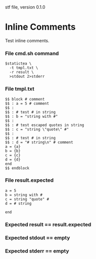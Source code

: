 stf file, version 0.1.0

# Inline Comments

Test inline comments.

### File cmd.sh command

~~~
$statictea \
  -t tmpl.txt \
  -r result \
  >stdout 2>stderr
~~~

### File tmpl.txt

~~~
$$ block # comment
$$ : a = 5 # comment
$$ :
$$ : # test # in string
$$ : b = "string with #"
$$ :
$$ : # test escaped quotes in string
$$ : c = "string \"quote\" #"
$$ :
$$ : # test # in string
$$ : d = "# string\n" # comment
a = {a}
b = {b}
c = {c}
d = {d}
end
$$ endblock
~~~

### File result.expected

~~~
a = 5
b = string with #
c = string "quote" #
d = # string

end
~~~

### Expected result == result.expected
### Expected stdout == empty
### Expected stderr == empty
